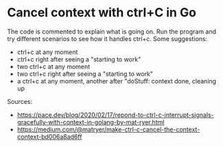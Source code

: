# Cancel context with ctrl+C in Go

The code is commented to explain what is going on. Run the program and try different scenarios to see how it handles ctrl+c. Some suggestions:

- ctrl+c at any moment
- ctrl+c right after seeing a "starting to work"
- two ctrl+c at any moment
- two ctrl+c right after seeing a "starting to work"
- a ctrl+c at any moment, another after "doStuff: context done, cleaning up

Sources:

- https://pace.dev/blog/2020/02/17/repond-to-ctrl-c-interrupt-signals-gracefully-with-context-in-golang-by-mat-ryer.html
- https://medium.com/@matryer/make-ctrl-c-cancel-the-context-context-bd006a8ad6ff